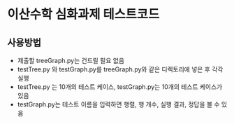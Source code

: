 # 이산수학 심화과제 테스트코드
## 사용방법
- 제출할 treeGraph.py는 건드릴 필요 없음
- testTree.py 와 testGraph.py를 treeGraph.py와 같은 디렉토리에 넣은 후 각각 실행
- testTree.py 는 10개의 테스트 케이스, testGraph.py는 10개의 테스트 케이스가 있음
- testGraph.py는 테스트 이름을 입력하면 행렬, 행 개수, 실행 결과, 정답을 볼 수 있음
